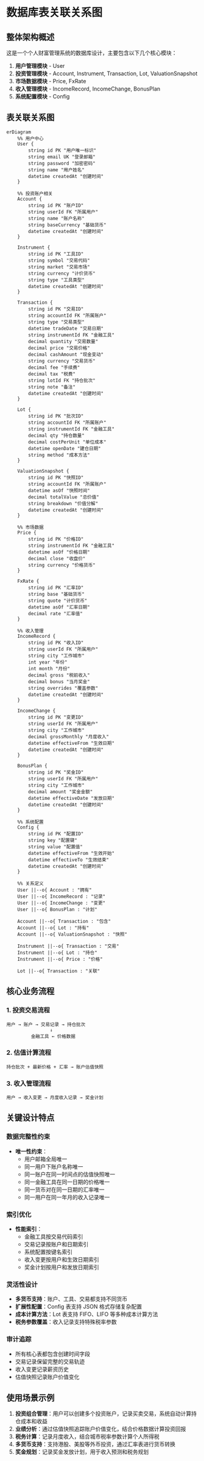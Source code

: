 # 数据库表关联关系图

## 整体架构概述

这是一个个人财富管理系统的数据库设计，主要包含以下几个核心模块：

1. **用户管理模块** - User
2. **投资管理模块** - Account, Instrument, Transaction, Lot, ValuationSnapshot
3. **市场数据模块** - Price, FxRate
4. **收入管理模块** - IncomeRecord, IncomeChange, BonusPlan
5. **系统配置模块** - Config

## 表关联关系图

```mermaid
erDiagram
    %% 用户中心
    User {
        string id PK "用户唯一标识"
        string email UK "登录邮箱"
        string password "加密密码"
        string name "用户姓名"
        datetime createdAt "创建时间"
    }

    %% 投资账户相关
    Account {
        string id PK "账户ID"
        string userId FK "所属用户"
        string name "账户名称"
        string baseCurrency "基础货币"
        datetime createdAt "创建时间"
    }

    Instrument {
        string id PK "工具ID"
        string symbol "交易代码"
        string market "交易市场"
        string currency "计价货币"
        string type "工具类型"
        datetime createdAt "创建时间"
    }

    Transaction {
        string id PK "交易ID"
        string accountId FK "所属账户"
        string type "交易类型"
        datetime tradeDate "交易日期"
        string instrumentId FK "金融工具"
        decimal quantity "交易数量"
        decimal price "交易价格"
        decimal cashAmount "现金变动"
        string currency "交易货币"
        decimal fee "手续费"
        decimal tax "税费"
        string lotId FK "持仓批次"
        string note "备注"
        datetime createdAt "创建时间"
    }

    Lot {
        string id PK "批次ID"
        string accountId FK "所属账户"
        string instrumentId FK "金融工具"
        decimal qty "持仓数量"
        decimal costPerUnit "单位成本"
        datetime openDate "建仓日期"
        string method "成本方法"
    }

    ValuationSnapshot {
        string id PK "快照ID"
        string accountId FK "所属账户"
        datetime asOf "快照时间"
        decimal totalValue "总价值"
        string breakdown "价值分解"
        datetime createdAt "创建时间"
    }

    %% 市场数据
    Price {
        string id PK "价格ID"
        string instrumentId FK "金融工具"
        datetime asOf "价格日期"
        decimal close "收盘价"
        string currency "价格货币"
    }

    FxRate {
        string id PK "汇率ID"
        string base "基础货币"
        string quote "计价货币"
        datetime asOf "汇率日期"
        decimal rate "汇率值"
    }

    %% 收入管理
    IncomeRecord {
        string id PK "收入ID"
        string userId FK "所属用户"
        string city "工作城市"
        int year "年份"
        int month "月份"
        decimal gross "税前收入"
        decimal bonus "当月奖金"
        string overrides "覆盖参数"
        datetime createdAt "创建时间"
    }

    IncomeChange {
        string id PK "变更ID"
        string userId FK "所属用户"
        string city "工作城市"
        decimal grossMonthly "月度收入"
        datetime effectiveFrom "生效日期"
        datetime createdAt "创建时间"
    }

    BonusPlan {
        string id PK "奖金ID"
        string userId FK "所属用户"
        string city "工作城市"
        decimal amount "奖金金额"
        datetime effectiveDate "发放日期"
        datetime createdAt "创建时间"
    }

    %% 系统配置
    Config {
        string id PK "配置ID"
        string key "配置键"
        string value "配置值"
        datetime effectiveFrom "生效开始"
        datetime effectiveTo "生效结束"
        datetime createdAt "创建时间"
    }

    %% 关系定义
    User ||--o{ Account : "拥有"
    User ||--o{ IncomeRecord : "记录"
    User ||--o{ IncomeChange : "变更"
    User ||--o{ BonusPlan : "计划"

    Account ||--o{ Transaction : "包含"
    Account ||--o{ Lot : "持有"
    Account ||--o{ ValuationSnapshot : "快照"

    Instrument ||--o{ Transaction : "交易"
    Instrument ||--o{ Lot : "持仓"
    Instrument ||--o{ Price : "价格"

    Lot ||--o{ Transaction : "关联"
```

## 核心业务流程

### 1. 投资交易流程

```
用户 → 账户 → 交易记录 → 持仓批次
                ↓
         金融工具 ← 价格数据
```

### 2. 估值计算流程

```
持仓批次 + 最新价格 + 汇率 → 账户估值快照
```

### 3. 收入管理流程

```
用户 → 收入变更 → 月度收入记录 → 奖金计划
```

## 关键设计特点

### 数据完整性约束

- **唯一性约束**：
  - 用户邮箱全局唯一
  - 同一用户下账户名称唯一
  - 同一账户在同一时间点的估值快照唯一
  - 同一金融工具在同一日期的价格唯一
  - 同一货币对在同一日期的汇率唯一
  - 同一用户在同一年月的收入记录唯一

### 索引优化

- **性能索引**：
  - 金融工具按交易代码索引
  - 交易记录按账户和日期索引
  - 系统配置按键名索引
  - 收入变更按用户和生效日期索引
  - 奖金计划按用户和发放日期索引

### 灵活性设计

- **多货币支持**：账户、工具、交易都支持不同货币
- **扩展性配置**：Config 表支持 JSON 格式存储复杂配置
- **成本计算方法**：Lot 表支持 FIFO、LIFO 等多种成本计算方法
- **税务参数覆盖**：收入记录支持特殊税率参数

### 审计追踪

- 所有核心表都包含创建时间字段
- 交易记录保留完整的交易轨迹
- 收入变更记录薪资历史
- 估值快照记录账户价值变化

## 使用场景示例

1. **投资组合管理**：用户可以创建多个投资账户，记录买卖交易，系统自动计算持仓成本和收益
2. **业绩分析**：通过估值快照追踪账户价值变化，结合价格数据计算投资回报
3. **税务计算**：记录月度收入，结合城市税率参数计算个人所得税
4. **多货币支持**：支持港股、美股等外币投资，通过汇率表进行货币转换
5. **奖金规划**：记录奖金发放计划，用于收入预测和税务规划
